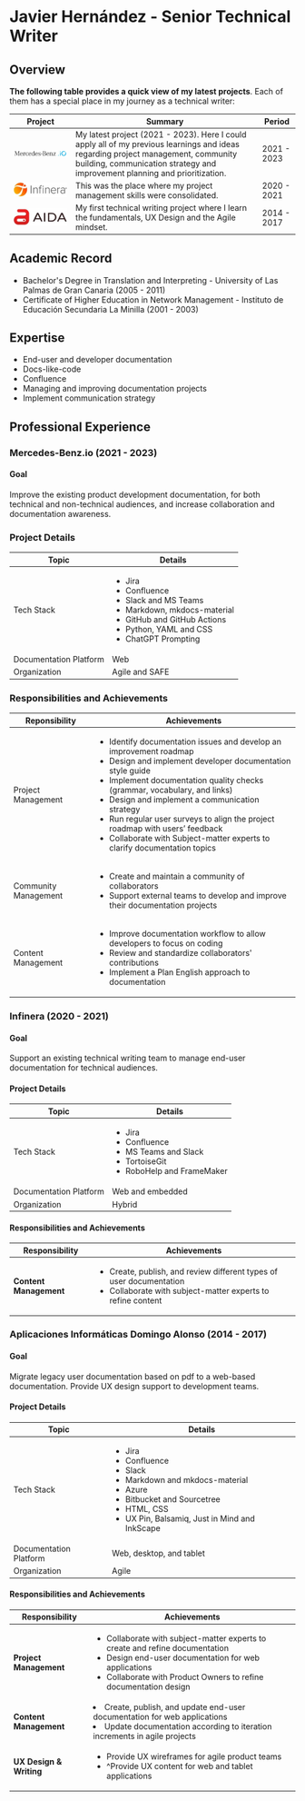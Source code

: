# Javier Hernández - Senior Technical Writer

## Overview  

**The following table provides a quick view of my latest projects**. Each of them has a special place in my journey as a technical writer:  

|Project | Summary | Period |  
| ---------- | ----- | ------------ |  
| <a href="https://www.mercedes-benz.io"><img src="../assets/mbio-logo.png" alt="MB.io Logo"></a> | My latest project (2021 - 2023). Here I could apply all of my previous learnings and ideas regarding project management, community building, communication strategy and improvement planning and prioritization.  |  2021 - 2023 |
| <a href="https://www.infinera.com/"><img src="../assets/infinera-logo1.png" alt="Infinera Logo"></a> | This was the place where my project management skills were consolidated.  |   2020 - 2021 |
| <a href="https://www.domingoalonsogroup.com/en/branchs/aida"><img src="../assets/aida-logo.png" alt="AIDA Logo"></a> | My first technical writing project where I learn the fundamentals, UX Design and the Agile mindset. |   2014 - 2017 |  

## Academic Record  

* Bachelor's Degree in Translation and Interpreting - University of Las Palmas de Gran Canaria (2005 - 2011)
* Certificate of Higher Education in Network Management - Instituto de Educación Secundaria La Minilla (2001 - 2003)

## Expertise  

* End-user and developer documentation
* Docs-like-code
* Confluence
* Managing and improving documentation projects
* Implement communication strategy

## Professional Experience  

### Mercedes-Benz.io (2021 - 2023)    
#### Goal  
Improve the existing product development documentation, for both technical and non-technical audiences, and increase collaboration and documentation awareness.    

### Project Details    

| Topic | Details |    
|------- | ------------- |  
| Tech Stack | <ul><li>Jira</li><li>Confluence</li><li>Slack and MS Teams</li><li>Markdown, mkdocs-material</li><li>GitHub and GitHub Actions</li><li>Python, YAML and CSS</li><li>ChatGPT Prompting</li></ul> |  
| Documentation Platform | Web |      
| Organization | Agile and SAFE |

### Responsibilities and Achievements

| Reponsibility | Achievements |  
|---------------- | ------------------ |  
| Project Management | <ul><li>Identify documentation issues and develop an improvement roadmap</li><li>Design and implement developer documentation style guide</li><li>Implement documentation quality checks (grammar, vocabulary, and links)</li><li>Design and implement a communication strategy</li><li>Run regular user surveys to align the project roadmap with users’ feedback</li><li>Collaborate with Subject-matter experts to clarify documentation topics</li></ul> |  
| Community Management | <ul><li>Create and maintain a community of collaborators</li><li>Support external teams to develop and improve their documentation projects</li></ul> |   
| Content Management | <ul><li>Improve documentation workflow to allow developers to focus on coding</li><li>Review and standardize collaborators' contributions</li><li>Implement a Plan English approach to documentation</li></ul> |  

### Infinera (2020 - 2021)    

#### Goal  
Support an existing technical writing team to manage end-user documentation for technical audiences.    

#### Project Details    

| Topic | Details |    
|------- | ------------- |   
| Tech Stack | <ul><li>Jira</li><li>Confluence</li><li>MS Teams and Slack</li><li>TortoiseGit</li><li>RoboHelp and FrameMaker</li></ul> |  
| Documentation Platform | Web and embedded |    
| Organization | Hybrid |

#### Responsibilities and Achievements

| Responsibility | Achievements |   
| -------------- | --------------- |    
| **Content Management** |<ul><li>Create, publish, and review different types of user documentation</li><li>Collaborate with subject-matter experts to refine content</li></ul> |    

### Aplicaciones Informáticas Domingo Alonso (2014 - 2017)     
#### Goal    
Migrate legacy user documentation based on pdf to a web-based documentation. Provide UX design support to development teams.    

#### Project Details    

| Topic | Details |    
|------- | ------------- |   
| Tech Stack | <ul><li>Jira</li><li>Confluence</li><li>Slack</li><li>Markdown and mkdocs-material</li><li>Azure</li><li>Bitbucket and Sourcetree</li><li>HTML, CSS</li><li>UX Pin, Balsamiq, Just in Mind and InkScape</li></ul> |  
| Documentation Platform | Web, desktop, and tablet |  
| Organization | Agile |  

#### Responsibilities and Achievements

| Responsibility | Achievements |   
| -------------- | --------------- |   
| **Project Management** | <ul><li>Collaborate with subject-matter experts to create and refine documentation</li><li>Design end-user documentation for web applications</li><li>Collaborate with Product Owners to refine documentation design</li></ul> |  
| **Content Management** | <ulk><li>Create, publish, and update end-user documentation for web applications</li><li>Update documentation according to iteration increments in agile projects</li></ul> |  
|**UX Design & Writing** | <ul><li>Provide UX wireframes for agile product teams</li><li>^Provide UX content for web and tablet applications</li></ul> |